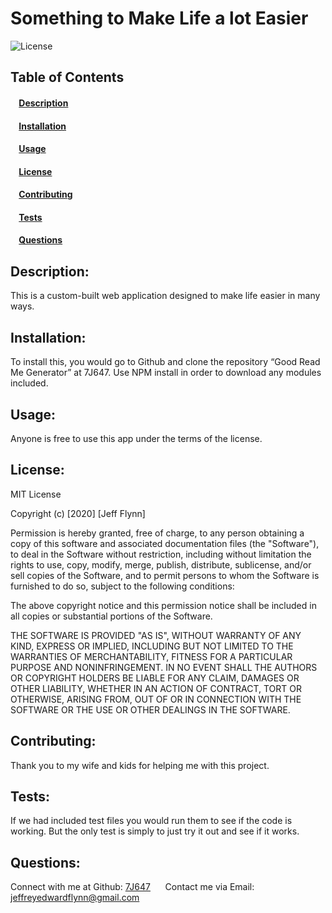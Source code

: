 # Something to Make Life a lot Easier 
![License](https://img.shields.io/badge/license-MIT-green)
## Table of Contents
#### &nbsp;&nbsp;&nbsp;&nbsp;[Description](#description)
#### &nbsp;&nbsp;&nbsp;&nbsp;[Installation](#installation)
#### &nbsp;&nbsp;&nbsp;&nbsp;[Usage](#usage)
#### &nbsp;&nbsp;&nbsp;&nbsp;[License](#license)
#### &nbsp;&nbsp;&nbsp;&nbsp;[Contributing](#contributing)
#### &nbsp;&nbsp;&nbsp;&nbsp;[Tests](#tests)
#### &nbsp;&nbsp;&nbsp;&nbsp;[Questions](#questions)
    
## Description: 
This is a custom-built web application designed to make life easier in many ways. 
## Installation: 
To install this, you would go to Github and clone the repository “Good Read Me Generator” at 7J647.  Use NPM install in order to download any modules included. 
## Usage: 
Anyone is free to use this app under the terms of the license. 
## License: 

MIT License

Copyright (c) [2020] [Jeff Flynn]

Permission is hereby granted, free of charge, to any person obtaining a copy
of this software and associated documentation files (the "Software"), to deal
in the Software without restriction, including without limitation the rights
to use, copy, modify, merge, publish, distribute, sublicense, and/or sell
copies of the Software, and to permit persons to whom the Software is
furnished to do so, subject to the following conditions:

The above copyright notice and this permission notice shall be included in all
copies or substantial portions of the Software.

THE SOFTWARE IS PROVIDED "AS IS", WITHOUT WARRANTY OF ANY KIND, EXPRESS OR
IMPLIED, INCLUDING BUT NOT LIMITED TO THE WARRANTIES OF MERCHANTABILITY,
FITNESS FOR A PARTICULAR PURPOSE AND NONINFRINGEMENT. IN NO EVENT SHALL THE
AUTHORS OR COPYRIGHT HOLDERS BE LIABLE FOR ANY CLAIM, DAMAGES OR OTHER
LIABILITY, WHETHER IN AN ACTION OF CONTRACT, TORT OR OTHERWISE, ARISING FROM,
OUT OF OR IN CONNECTION WITH THE SOFTWARE OR THE USE OR OTHER DEALINGS IN THE
SOFTWARE. 
## Contributing:
Thank you to my wife and kids for helping me with this project. 
## Tests: 
If we had included test files you would run them to see if the code is working.  But the only test is simply to just try it out and see if it works. 
## Questions: 
Connect with me at Github: <a href="https://github.com/7J647">7J647</a> &nbsp;&nbsp;&nbsp;&nbsp;
Contact me via Email: [jeffreyedwardflynn@gmail.com](mailto:jeffreyedwardflynn@gmail.com)
 
  
  